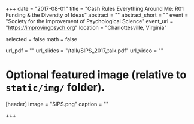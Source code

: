 +++
date = "2017-08-01"
title = "Cash Rules Everything Around Me: R01 Funding & the Diversity of Ideas"
abstract = ""
abstract_short = ""
event = "Society for the Improvement of Psychological Science"
event_url = "https://improvingpsych.org"
location = "Charlottesville, Virginia"

selected = false
math = false

url_pdf = ""
url_slides = "/talk/SIPS_2017_talk.pdf"
url_video = ""

# Optional featured image (relative to `static/img/` folder).
[header]
image = "SIPS.png"
caption = ""

+++


